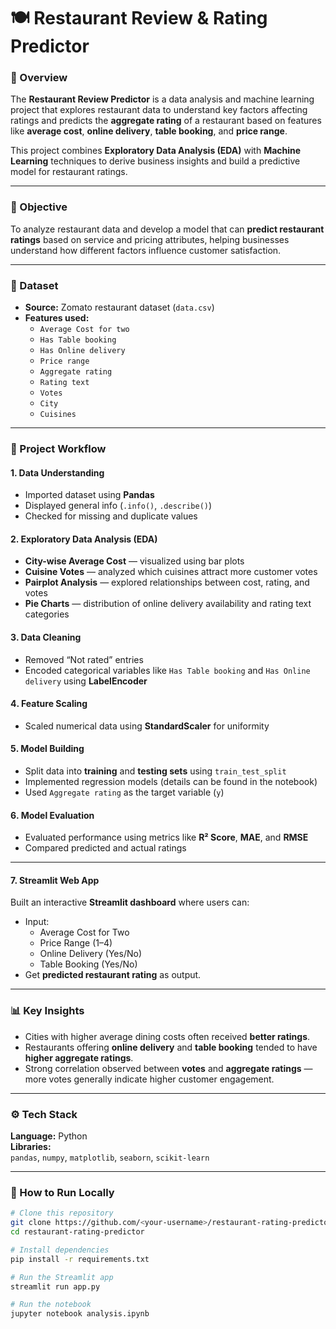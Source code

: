 # 🍽️ Restaurant Review & Rating Predictor

### 📖 Overview
The **Restaurant Review Predictor** is a data analysis and machine learning project that explores restaurant data to understand key factors affecting ratings and predicts the **aggregate rating** of a restaurant based on features like **average cost**, **online delivery**, **table booking**, and **price range**.

This project combines **Exploratory Data Analysis (EDA)** with **Machine Learning** techniques to derive business insights and build a predictive model for restaurant ratings.

---

### 🎯 Objective
To analyze restaurant data and develop a model that can **predict restaurant ratings** based on service and pricing attributes, helping businesses understand how different factors influence customer satisfaction.

---

### 📂 Dataset
- **Source:** Zomato restaurant dataset (`data.csv`)  
- **Features used:**
  - `Average Cost for two`
  - `Has Table booking`
  - `Has Online delivery`
  - `Price range`
  - `Aggregate rating`
  - `Rating text`
  - `Votes`
  - `City`
  - `Cuisines`

---

### 🧩 Project Workflow

#### 1️. Data Understanding
- Imported dataset using **Pandas**
- Displayed general info (`.info()`, `.describe()`)
- Checked for missing and duplicate values

#### 2️. Exploratory Data Analysis (EDA)
- **City-wise Average Cost** — visualized using bar plots  
- **Cuisine Votes** — analyzed which cuisines attract more customer votes  
- **Pairplot Analysis** — explored relationships between cost, rating, and votes  
- **Pie Charts** — distribution of online delivery availability and rating text categories  

#### 3️. Data Cleaning
- Removed “Not rated” entries  
- Encoded categorical variables like `Has Table booking` and `Has Online delivery` using **LabelEncoder**

#### 4️. Feature Scaling
- Scaled numerical data using **StandardScaler** for uniformity

#### 5️. Model Building
- Split data into **training** and **testing sets** using `train_test_split`
- Implemented regression models (details can be found in the notebook)
- Used `Aggregate rating` as the target variable (`y`)

#### 6️. Model Evaluation
- Evaluated performance using metrics like **R² Score**, **MAE**, and **RMSE**
- Compared predicted and actual ratings

---
#### 7. Streamlit Web App
Built an interactive **Streamlit dashboard** where users can:
- Input:
  - Average Cost for Two  
  - Price Range (1–4)  
  - Online Delivery (Yes/No)  
  - Table Booking (Yes/No)  
- Get **predicted restaurant rating** as output.

---


### 📊 Key Insights
- Cities with higher average dining costs often received **better ratings**.  
- Restaurants offering **online delivery** and **table booking** tended to have **higher aggregate ratings**.  
- Strong correlation observed between **votes** and **aggregate ratings** — more votes generally indicate higher customer engagement.  

---

### ⚙️ Tech Stack
**Language:** Python  
**Libraries:**  
`pandas`, `numpy`, `matplotlib`, `seaborn`, `scikit-learn`

---


### 🚀 How to Run Locally

```bash
# Clone this repository
git clone https://github.com/<your-username>/restaurant-rating-predictor.git
cd restaurant-rating-predictor

# Install dependencies
pip install -r requirements.txt

# Run the Streamlit app
streamlit run app.py

# Run the notebook
jupyter notebook analysis.ipynb
